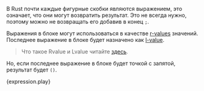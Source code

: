 В Rust почти каждые фигурные скобки являются выражением, это означает, что они могут возвратить результат. Это не всегда нужно, поэтому можно не возвращать его добавив в конец `;`.

Выражения в блоке могут использоваться в качестве [r-values](https://en.wikipedia.org/wiki/Value_%28computer_science%29#lrvalue) значений. Последнее выражение в блоке будет назначено как [l-value](https://en.wikipedia.org/wiki/Value_%28computer_science%29#lrvalue).
> Что такое Rvalue и Lvalue читайте [здесь](http://msdn.microsoft.com/ru-ru/library/f90831hc.aspx).

Но, если последнее выражение в блоке будет точкой с запятой, результат будет `()`.

{expression.play}
